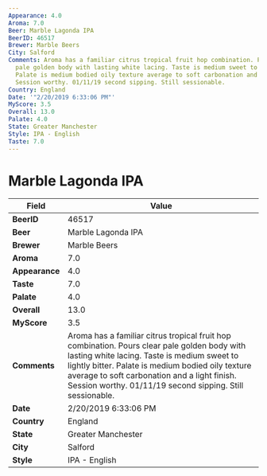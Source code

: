 ```yaml
---
Appearance: 4.0
Aroma: 7.0
Beer: Marble Lagonda IPA
BeerID: 46517
Brewer: Marble Beers
City: Salford
Comments: Aroma has a familiar citrus tropical fruit hop combination. Pours clear
  pale golden body with lasting white lacing. Taste is medium sweet to lightly bitter.
  Palate is medium bodied oily texture average to soft carbonation and a light finish.
  Session worthy. 01/11/19 second sipping. Still sessionable.
Country: England
Date: '"2/20/2019 6:33:06 PM"'
MyScore: 3.5
Overall: 13.0
Palate: 4.0
State: Greater Manchester
Style: IPA - English
Taste: 7.0
---
```


# Marble Lagonda IPA

| Field         | Value |
|---------------|-------|
| **BeerID** | 46517 |
| **Beer** | Marble Lagonda IPA |
| **Brewer** | Marble Beers |
| **Aroma** | 7.0 |
| **Appearance** | 4.0 |
| **Taste** | 7.0 |
| **Palate** | 4.0 |
| **Overall** | 13.0 |
| **MyScore** | 3.5 |
| **Comments** | Aroma has a familiar citrus tropical fruit hop combination. Pours clear pale golden body with lasting white lacing. Taste is medium sweet to lightly bitter. Palate is medium bodied oily texture average to soft carbonation and a light finish. Session worthy. 01/11/19 second sipping. Still sessionable. |
| **Date** | 2/20/2019 6:33:06 PM |
| **Country** | England |
| **State** | Greater Manchester |
| **City** | Salford |
| **Style** | IPA - English |
